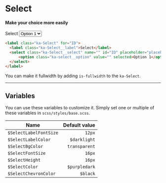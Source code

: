 # Select
#### Make your choice more easily


<div class="demo-block" style="display: block;">
  <label class="ka-Select" for="id">
    <label class="ka-Select__label">Select</label>
    <select class="ka-Select__select" name="" id="{{id}}" placeholder="placeholder" {{attributes}}>
        <option class="ka-select__option" value="" selected>Option 1</option>
    </select>
  </label>
</div>

```html
<label class="ka-Select" for="ID">
  <label class="ka-Select__label">Select</label>
  <select class="ka-Select__select" name="" id="ID" placeholder="placeholder">
      <option class="ka-select__option" value="" selected>Option 1</option>
  </select>
</label>
```

You can make it fullwidth by adding `is-fullwidth` to the `ka-Select`.

***
Variables
------
You can use these variables to customize it. Simply set one or multiple of these variables in `scss/styles/base.scss`.

| Name  | Default value |
| ------- |-----------:|
| `$SelectLabelFontSize`| `12px` |
| `$SelectLabelColor`| `$darklight` |
| `$SelectBgColor`| `transparent` |
| `$SelectFontSize`| `16px` |
| `$SelectHeight`| `16px` |
| `$SelectColor`| `$purpledark` |
| `$SelectChevronColor`| `$black` |